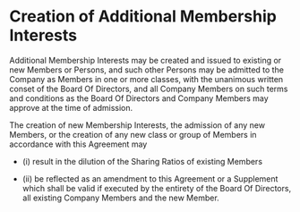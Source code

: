 
# Creation of Additional Membership Interests

Additional Membership Interests may be created and issued to existing or new
Members or Persons, and such other Persons may be admitted to
the Company as Members in one or more classes, with the unanimous written
conset of the Board Of Directors, and all Company Members on such terms and
conditions as the Board Of Directors and Company Members may approve at
the time of admission. 

The creation of new Membership Interests, the
admission of any new Members, or the creation of any new class or group
of Members in accordance with this Agreement may 

* (i) result in the dilution of the Sharing Ratios of existing Members

* (ii) be reflected as an amendment to this Agreement or a Supplement which shall
be valid if executed by the entirety of the Board Of Directors, all existing 
Company Members and the new Member.  
